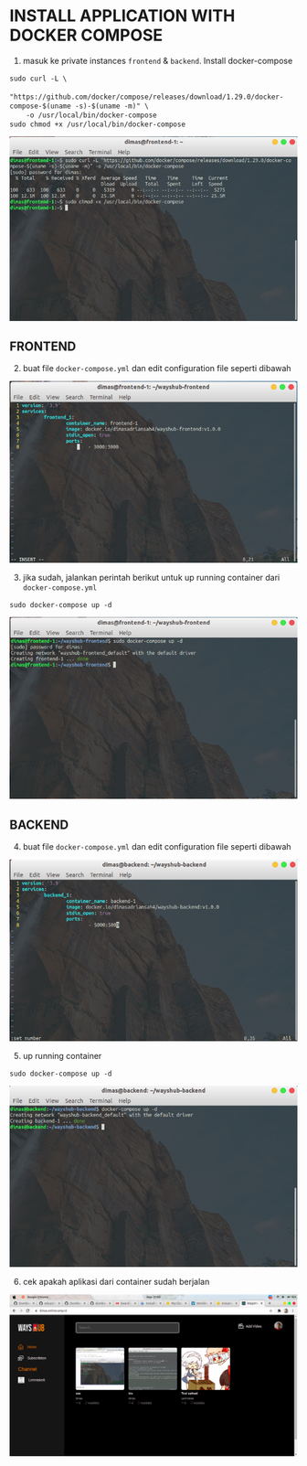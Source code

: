 # INSTALL APPLICATION WITH DOCKER COMPOSE

1. masuk ke private instances `frontend` & `backend`. Install docker-compose

```
sudo curl -L \ 
	"https://github.com/docker/compose/releases/download/1.29.0/docker-compose-$(uname -s)-$(uname -m)" \ 
	-o /usr/local/bin/docker-compose
sudo chmod +x /usr/local/bin/docker-compose
```

![1](assets/01.png)

## FRONTEND

2. buat file `docker-compose.yml` dan edit configuration file seperti dibawah

![2](assets/02.png)

3. jika sudah, jalankan perintah berikut untuk up running container dari `docker-compose.yml` 

```
sudo docker-compose up -d
```

![3](assets/03.png)

## BACKEND

4. buat file `docker-compose.yml` dan edit configuration file seperti dibawah

![4](assets/04.png)

5. up running container

```
sudo docker-compose up -d
```

![5](assets/05.png)

6. cek apakah aplikasi dari container sudah berjalan

![6](assets/06.png)
